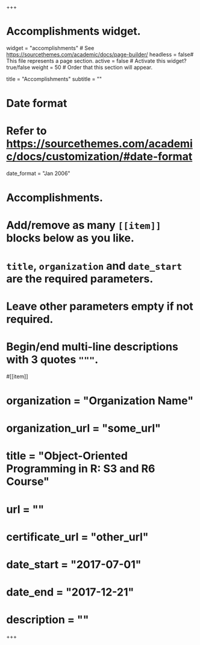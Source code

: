 +++
# Accomplishments widget.
widget = "accomplishments"  # See https://sourcethemes.com/academic/docs/page-builder/
headless = false# This file represents a page section.
active = false # Activate this widget? true/false
weight = 50  # Order that this section will appear.

title = "Accomplish&shy;ments"
subtitle = ""

# Date format
#   Refer to https://sourcethemes.com/academic/docs/customization/#date-format
date_format = "Jan 2006"

# Accomplishments.
#   Add/remove as many `[[item]]` blocks below as you like.
#   `title`, `organization` and `date_start` are the required parameters.
#   Leave other parameters empty if not required.
#   Begin/end multi-line descriptions with 3 quotes `"""`.

#[[item]]
#  organization = "Organization Name"
#  organization_url = "some_url"
#  title = "Object-Oriented Programming in R: S3 and R6 Course"
#  url = ""
#  certificate_url = "other_url"
#  date_start = "2017-07-01"
#  date_end = "2017-12-21"
#  description = ""

+++
